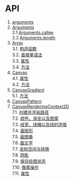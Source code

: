 # API

1. [arguments](./arguments.md#arguments)    
2. [Arguments](./arguments.md#arguments-1)    
 2.1 [Arguments.callee](./arguments.md#argumentscallee)    
 2.2 [Arguments.length](./arguments.md#argumentslength)    
3. [Array](./Array.md#array)    
 3.1. [构造函数](./Array.md#构造函数)    
 3.2. [直接量语法](./Array.md#直接量语法)    
 3.3. [属性](./Array.md#属性)    
 3.4. [方法](./Array.md#方法)    
4. [Canvas](./Canvas.md#canvas)    
 4.1. [属性](./Canvas.md#canvas的属性)    
 4.2. [方法](./Canvas.md#canvas的方法)    
5. [CanvasGradient](./Canvas.md#canvasgradient)    
 5.1. [方法](./Canvas.md#canvasgradient的方法)    
6. [CanvasPattern](./Canvas.md#canvaspattern)    
7. [CanvasRenderingContext2D](./Canvas.md#canvasrenderingcontext2d)    
 7.1. [创建并渲染路径](./Canvas.md#创建并渲染路径)    
 7.2. [颜色、渐变以及图案](./Canvas.md#颜色渐变以及图案)    
 7.3. [线宽、线帽以及线的连接](./Canvas.md#线宽线帽以及线的连接)    
 7.4. [画矩形](./Canvas.md#画矩形)    
 7.5. [画图像](./Canvas.md#画图像)    
 7.6. [画文字](./Canvas.md#画文字)    
 7.7. [坐标空间与转换](./Canvas.md#坐标空间与转换)    
 7.8. [阴影](./Canvas.md#阴影)    
 7.9. [保存绘图状态](./Canvas.md#保存绘图状态)    
 7.10. [像素操作](./Canvas.md#像素操作)    
 7.11. [属性](./Canvas.md#canvasrenderingcontext2d属性)    
